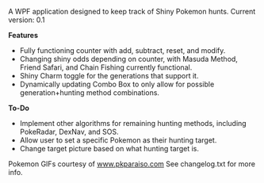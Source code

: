 A WPF application designed to keep track of Shiny Pokemon hunts. Current version: 0.1

**Features**
- Fully functioning counter with add, subtract, reset, and modify.
- Changing shiny odds depending on counter, with Masuda Method, Friend Safari, and Chain Fishing currently functional.
- Shiny Charm toggle for the generations that support it.
- Dynamically updating Combo Box to only allow for possible generation+hunting method combinations.

**To-Do**
- Implement other algorithms for remaining hunting methods, including PokeRadar, DexNav, and SOS.
- Allow user to set a specific Pokemon as their hunting target.
- Change target picture based on what hunting target is.

Pokemon GIFs courtesy of www.pkparaiso.com
See changelog.txt for more info.
